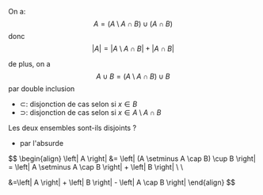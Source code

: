 On a:
$$
A = (A\setminus A \cap B) \cup (A \cap B)
$$
donc
$$
\left| A  \right| = \left| A \setminus A \cap B \right| + \left| A \cap B \right|
$$

de plus, on a
$$
A \cup B = (A \setminus A \cap B) \cup B
$$
par double inclusion
- $\subset$: disjonction de cas selon si $x \in B$
- $\supset$: disjonction de cas selon si $x \in A \setminus A \cap B$

Les deux ensembles sont-ils disjoints ?
- par l'absurde

$$
\begin{align}
\left| A \right| &= \left| (A \setminus A \cap B) \cup B \right| = \left| A \setminus A \cap B \right| + \left| B \right| \\ \\

&=\left| A \right| + \left| B  \right| - \left| A \cap B \right|
\end{align}
$$
